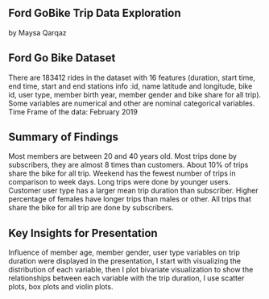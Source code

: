 ## Ford GoBike Trip Data Exploration
by Maysa Qarqaz

## Ford Go Bike Dataset
There are 183412 rides in the dataset with 16 features (duration, start time, end time, start and end stations info :id, name latitude and longitude, bike id, user type, member birth year, member gender and bike share for all trip).
Some variables are numerical and other are nominal categorical variables.
Time Frame of the data: February 2019

## Summary of Findings
Most members are between 20 and 40 years old.
Most trips done by subscribers, they are almost 8 times than customers.
About 10% of trips share the bike for all trip.
Weekend has the fewest number of trips in comparison to week days.
Long trips were done by younger users.
Customer user type has a larger mean trip duration than subscriber.
Higher percentage of females have longer trips than males or other.
All trips that share the bike for all trip are done by subscribers.

## Key Insights for Presentation

Influence of member age, member gender, user type variables on trip duration were displayed in the presentation,
I start with visualizing the distribution of each variable, then I plot bivariate visualization to show the relationships between each variable with the trip duration, I use scatter plots, box plots and violin plots. 
